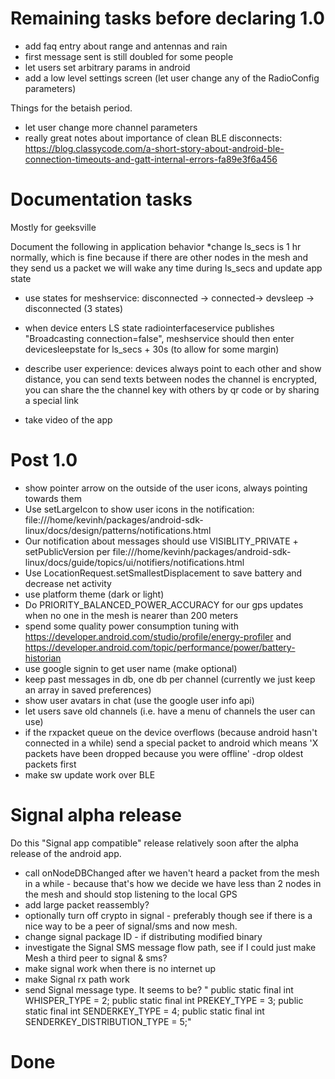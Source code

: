 # Remaining tasks before declaring 1.0

- add faq entry about range and antennas and rain
- first message sent is still doubled for some people
- let users set arbitrary params in android
- add a low level settings screen (let user change any of the RadioConfig parameters)

Things for the betaish period.

* let user change more channel parameters
* really great notes about importance of clean BLE disconnects: https://blog.classycode.com/a-short-story-about-android-ble-connection-timeouts-and-gatt-internal-errors-fa89e3f6a456

# Documentation tasks

Mostly for geeksville 

Document the following in application behavior
*change ls_secs is 1 hr normally, which is fine because if there are other nodes in the mesh and they send us a packet we will wake any time during ls_secs and update app state
* use states for meshservice: disconnected -> connected-> devsleep -> disconnected (3 states)
* when device enters LS state radiointerfaceservice publishes "Broadcasting connection=false", meshservice should then enter devicesleepstate for ls_secs + 30s (to allow for some margin)

* describe user experience: devices always point to each other and show distance, you can send texts between nodes
the channel is encrypted, you can share the the channel key with others by qr code or by sharing a special link

* take video of the app

# Post 1.0

* show pointer arrow on the outside of the user icons, always pointing towards them
* Use setLargeIcon to show user icons in the notification: file:///home/kevinh/packages/android-sdk-linux/docs/design/patterns/notifications.html
* Our notification about messages should use VISIBLITY_PRIVATE + setPublicVersion per file:///home/kevinh/packages/android-sdk-linux/docs/guide/topics/ui/notifiers/notifications.html
* Use LocationRequest.setSmallestDisplacement to save battery and decrease net activity
* use platform theme (dark or light)
* Do PRIORITY_BALANCED_POWER_ACCURACY for our gps updates when no one in the mesh is nearer than 200 meters
* spend some quality power consumption tuning with https://developer.android.com/studio/profile/energy-profiler and https://developer.android.com/topic/performance/power/battery-historian
* use google signin to get user name (make optional)
* keep past messages in db, one db per channel (currently we just keep an array in saved preferences)
* show user avatars in chat (use the google user info api)
* let users save old channels (i.e. have a menu of channels the user can use)
* if the rxpacket queue on the device overflows (because android hasn't connected in a while) send a special packet to android which means 'X packets have been dropped because you were offline' -drop oldest packets first
* make sw update work over BLE

# Signal alpha release
Do this "Signal app compatible" release relatively soon after the alpha release of the android app.

* call onNodeDBChanged after we haven't heard a packet from the mesh in a while - because that's how we decide we have less than 2 nodes in the mesh and should stop listening to the local GPS
* add large packet reassembly?
* optionally turn off crypto in signal - preferably though see if there is a nice way to be a peer of signal/sms and now mesh.
* change signal package ID - if distributing modified binary
* investigate the Signal SMS message flow path, see if I could just make Mesh a third peer to signal & sms?
* make signal work when there is no internet up
* make Signal rx path work
* send Signal message type.  It seems to be? "  public static final int WHISPER_TYPE                = 2;
  public static final int PREKEY_TYPE                 = 3;
  public static final int SENDERKEY_TYPE              = 4;
  public static final int SENDERKEY_DISTRIBUTION_TYPE = 5;"
  
# Done

